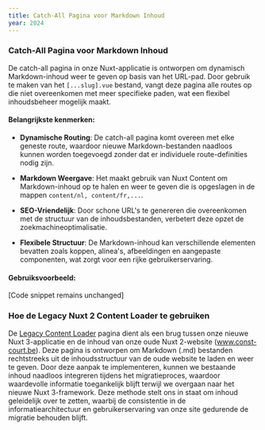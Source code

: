 ```yaml
---
title: Catch-All Pagina voor Markdown Inhoud
year: 2024
---
```


### Catch-All Pagina voor Markdown Inhoud

De catch-all pagina in onze Nuxt-applicatie is ontworpen om dynamisch Markdown-inhoud weer te geven op basis van het URL-pad. Door gebruik te maken van het `[...slug].vue` bestand, vangt deze pagina alle routes op die niet overeenkomen met meer specifieke paden, wat een flexibel inhoudsbeheer mogelijk maakt.

#### Belangrijkste kenmerken:

- **Dynamische Routing**: De catch-all pagina komt overeen met elke geneste route, waardoor nieuwe Markdown-bestanden naadloos kunnen worden toegevoegd zonder dat er individuele route-definities nodig zijn.

- **Markdown Weergave**: Het maakt gebruik van Nuxt Content om Markdown-inhoud op te halen en weer te geven die is opgeslagen in de mappen `content/nl, content/fr,...`.

- **SEO-Vriendelijk**: Door schone URL's te genereren die overeenkomen met de structuur van de inhoudsbestanden, verbetert deze opzet de zoekmachineoptimalisatie.

- **Flexibele Structuur**: De Markdown-inhoud kan verschillende elementen bevatten zoals koppen, alinea's, afbeeldingen en aangepaste componenten, wat zorgt voor een rijke gebruikerservaring.

#### Gebruiksvoorbeeld:

[Code snippet remains unchanged]

### Hoe de Legacy Nuxt 2 Content Loader te gebruiken
De [Legacy Content Loader](/nl/legacyContent) pagina dient als een brug tussen onze nieuwe Nuxt 3-applicatie en de inhoud van onze oude Nuxt 2-website (www.const-court.be). Deze pagina is ontworpen om Markdown (.md) bestanden rechtstreeks uit de inhoudsstructuur van de oude website te laden en weer te geven. Door deze aanpak te implementeren, kunnen we bestaande inhoud naadloos integreren tijdens het migratieproces, waardoor waardevolle informatie toegankelijk blijft terwijl we overgaan naar het nieuwe Nuxt 3-framework. Deze methode stelt ons in staat om inhoud geleidelijk over te zetten, waarbij de consistentie in de informatiearchitectuur en gebruikerservaring van onze site gedurende de migratie behouden blijft.
